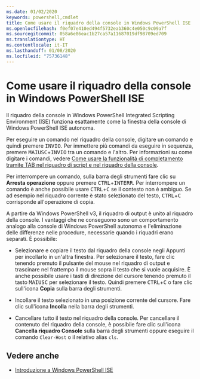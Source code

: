 ```yaml
---
ms.date: 01/02/2020
keywords: powershell,cmdlet
title: Come usare il riquadro della console in Windows PowerShell ISE
ms.openlocfilehash: f0ef07e410ed494f5732eab360c4e050c9c09a7f
ms.sourcegitcommit: 058a6e86eac1b27ca57a11687019df98709ed709
ms.translationtype: HT
ms.contentlocale: it-IT
ms.lasthandoff: 01/08/2020
ms.locfileid: "75736148"
---
```

# <a name="how-to-use-the-console-pane-in-the-windows-powershell-ise"></a>Come usare il riquadro della console in Windows PowerShell ISE

Il riquadro della console in Windows PowerShell Integrated Scripting Environment (ISE) funziona esattamente come la finestra della console di Windows PowerShell ISE autonoma.

Per eseguire un comando nel riquadro della console, digitare un comando e quindi premere <kbd>INVIO</kbd>. Per immettere più comandi da eseguire in sequenza, premere <kbd>MAIUSC</kbd>+<kbd>INVIO</kbd> tra un comando e l'altro. Per informazioni su come digitare i comandi, vedere [Come usare la funzionalità di completamento tramite TAB nel riquadro di script e nel riquadro della console](How-to-Use-Tab-Completion-in-the-Script-Pane-and-Console-Pane.md).

Per interrompere un comando, sulla barra degli strumenti fare clic su **Arresta operazione** oppure premere <kbd>CTRL</kbd>+<kbd>INTERR</kbd>. Per interrompere un comando è anche possibile usare <kbd>CTRL</kbd>+<kbd>C</kbd> se il contesto non è ambiguo. Se ad esempio nel riquadro corrente è stato selezionato del testo, <kbd>CTRL</kbd>+<kbd>C</kbd> corrisponde all'operazione di copia.

A partire da Windows PowerShell v3, il riquadro di output è unito al riquadro della console. I vantaggi che ne conseguono sono un comportamento analogo alla console di Windows PowerShell autonoma e l'eliminazione delle differenze nelle procedure, necessarie quando i riquadri erano separati. È possibile:

- Selezionare e copiare il testo dal riquadro della console negli Appunti per incollarlo in un'altra finestra. Per selezionare il testo, fare clic tenendo premuto il pulsante del mouse nel riquadro di output e trascinare nel frattempo il mouse sopra il testo che si vuole acquisire. È anche possibile usare i tasti di direzione del cursore tenendo premuto il tasto <kbd>MAIUSC</kbd> per selezionare il testo. Quindi premere <kbd>CTRL</kbd>+<kbd>C</kbd> o fare clic sull'icona **Copia** sulla barra degli strumenti.

- Incollare il testo selezionato in una posizione corrente del cursore. Fare clic sull'icona **Incolla** nella barra degli strumenti.

- Cancellare tutto il testo nel riquadro della console. Per cancellare il contenuto del riquadro della console, è possibile fare clic sull'icona **Cancella riquadro Console** sulla barra degli strumenti oppure eseguire il comando `Clear-Host` o il relativo alias `cls`.

## <a name="see-also"></a>Vedere anche

- [Introduzione a Windows PowerShell ISE](Introducing-the-Windows-PowerShell-ISE.md)
